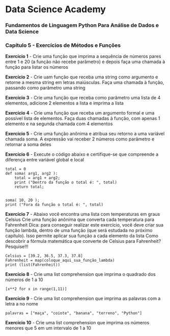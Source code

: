 # Data Science Academy
### Fundamentos de Linguagem Python Para Análise de Dados e Data Science
### Capítulo 5 - Exercícios de Métodos e Funções


**Exercício 1** - Crie uma função que imprima a sequência de números pares entre 1 e 20 
(a função não recebe parâmetro) e depois faça uma chamada à função para listar os números  

**Exercício 2** - Crie uam função que receba uma string como argumento e retorne a mesma string em letras maiúsculas.
Faça uma chamada à função, passando como parâmetro uma string

**Exercício 3** - Crie uma função que receba como parâmetro uma lista de 4 elementos, adicione 2 elementos a lista 
e imprima a lista

**Exercício 4** - Crie uma função que receba um argumento formal e uma possível lista de elementos. 
Faça duas chamadas à função, com apenas 1 elemento e na segunda chamada com 4 elementos

**Exercício 5** - Crie uma função anônima e atribua seu retorno a uma variável chamada soma. 
A expressão vai receber 2 números como parâmetro e retornar a soma deles

**Exercício 6** - Execute o código abaixo e certifique-se que compreende a diferença entre variável global e local

```
total = 0
def soma( arg1, arg2 ):
    total = arg1 + arg2; 
    print ("Dentro da função o total é: ", total)
    return total;


soma( 10, 20 );
print ("Fora da função o total é: ", total)
```

**Exercício 7** - Abaixo você encontra uma lista com temperaturas em graus Celsius
Crie uma função anônima que converta cada temperatura para Fahrenheit
Dica: para conseguir realizar este exercício, você deve criar sua função lambda, dentro de uma função 
(que será estudada no próximo capítulo). Isso permite aplicar sua função a cada elemento da lista
Como descobrir a fórmula matemática que converte de Celsius para Fahrenheit? Pesquise!!!

```
Celsius = [39.2, 36.5, 37.3, 37.8]
Fahrenheit = map(coloque_aqui_sua_função_lambda)
print (list(Fahrenheit))
```

**Exercício 8** - Crie uma list comprehension que imprima o quadrado dos números de 1 a 10

```[x**2 for x in range(1,11)]```

**Exercício 9** - Crie uma list comprehension que imprima as palavras com a letra a no nome

```palavras = ["maça", "coiote", "banana", "terreno", "Python"]```

**Exercício 10** - Crie uma list comprehension que imprima os números menores que 5 em um intervalo de 1 a 10
